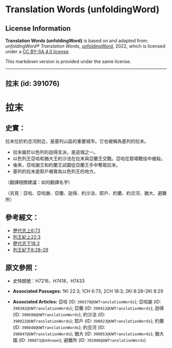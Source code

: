 # Translation Words (unfoldingWord)

## License Information

**Translation Words (unfoldingWord)** is based on and adapted from: _unfoldingWord® Translation Words_, [unfoldingWord](https://unfoldingword.org/utw), 2022, which is licensed under a [CC BY-SA 4.0 license](https://creativecommons.org/licenses/by-sa/4.0/legalcode.en).

This markdown version is provided under the same license.



--------------------------------

## 拉末 (id: 391076)

拉末
==

史實：
---

拉末位於約旦河附近，是基列山區的重要城市。它也被稱為基列的拉末。

* 拉末屬於以色列的迦得支派，是逃城之一。
* 以色列王亞哈和猶大王約沙法在拉末與亞蘭王交戰。亞哈在那場戰役中被殺。
* 後來，亞哈謝王和約蘭王試圖從亞蘭王手中奪取拉末。
* 基列的拉末是耶戶被膏為以色列王的地方。

（翻譯相關建議：如何翻譯名字）

（另見：亞哈、亞哈謝、亞蘭、迦得、約沙法、耶戶、約蘭、約旦河、猶大、避難所）

參考經文：
-----

* [歷代志上6:73](https://ref.ly/1Chr6:73)
* [列王紀上22:3](https://ref.ly/1Kgs22:3)
* [歷代志下18:3](https://ref.ly/2Chr18:3)
* [列王紀下8:28–29](https://ref.ly/2Kgs8:28-2Kgs8:29)

原文參照：
-----

* 史特朗號：H7216，H7418，H7433

* **Associated Passages:** 1KI 22:3; 1CH 6:73; 2CH 18:3; 2KI 8:28–2KI 8:29
* **Associated Articles:** 亞哈 (ID: `390379@UWTranslationWords`); 亞哈謝 (ID: `390382@UWTranslationWords`); 亞蘭 (ID: `390412@UWTranslationWords`); 迦得 (ID: `390698@UWTranslationWords`); 約沙法 (ID: `390822@UWTranslationWords`); 耶戶 (ID: `390823@UWTranslationWords`); 約蘭 (ID: `390846@UWTranslationWords`); 約旦河 (ID: `390847@UWTranslationWords`); 猶大 (ID: `390853@UWTranslationWords`); 猶大國 (ID: `390871@Unknown`); 避難所 (ID: `391086@UWTranslationWords`)

